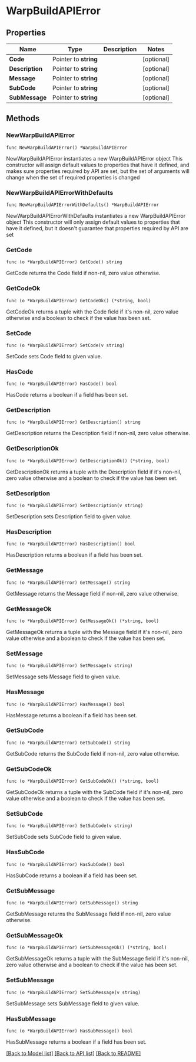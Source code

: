 # WarpBuildAPIError

## Properties

Name | Type | Description | Notes
------------ | ------------- | ------------- | -------------
**Code** | Pointer to **string** |  | [optional] 
**Description** | Pointer to **string** |  | [optional] 
**Message** | Pointer to **string** |  | [optional] 
**SubCode** | Pointer to **string** |  | [optional] 
**SubMessage** | Pointer to **string** |  | [optional] 

## Methods

### NewWarpBuildAPIError

`func NewWarpBuildAPIError() *WarpBuildAPIError`

NewWarpBuildAPIError instantiates a new WarpBuildAPIError object
This constructor will assign default values to properties that have it defined,
and makes sure properties required by API are set, but the set of arguments
will change when the set of required properties is changed

### NewWarpBuildAPIErrorWithDefaults

`func NewWarpBuildAPIErrorWithDefaults() *WarpBuildAPIError`

NewWarpBuildAPIErrorWithDefaults instantiates a new WarpBuildAPIError object
This constructor will only assign default values to properties that have it defined,
but it doesn't guarantee that properties required by API are set

### GetCode

`func (o *WarpBuildAPIError) GetCode() string`

GetCode returns the Code field if non-nil, zero value otherwise.

### GetCodeOk

`func (o *WarpBuildAPIError) GetCodeOk() (*string, bool)`

GetCodeOk returns a tuple with the Code field if it's non-nil, zero value otherwise
and a boolean to check if the value has been set.

### SetCode

`func (o *WarpBuildAPIError) SetCode(v string)`

SetCode sets Code field to given value.

### HasCode

`func (o *WarpBuildAPIError) HasCode() bool`

HasCode returns a boolean if a field has been set.

### GetDescription

`func (o *WarpBuildAPIError) GetDescription() string`

GetDescription returns the Description field if non-nil, zero value otherwise.

### GetDescriptionOk

`func (o *WarpBuildAPIError) GetDescriptionOk() (*string, bool)`

GetDescriptionOk returns a tuple with the Description field if it's non-nil, zero value otherwise
and a boolean to check if the value has been set.

### SetDescription

`func (o *WarpBuildAPIError) SetDescription(v string)`

SetDescription sets Description field to given value.

### HasDescription

`func (o *WarpBuildAPIError) HasDescription() bool`

HasDescription returns a boolean if a field has been set.

### GetMessage

`func (o *WarpBuildAPIError) GetMessage() string`

GetMessage returns the Message field if non-nil, zero value otherwise.

### GetMessageOk

`func (o *WarpBuildAPIError) GetMessageOk() (*string, bool)`

GetMessageOk returns a tuple with the Message field if it's non-nil, zero value otherwise
and a boolean to check if the value has been set.

### SetMessage

`func (o *WarpBuildAPIError) SetMessage(v string)`

SetMessage sets Message field to given value.

### HasMessage

`func (o *WarpBuildAPIError) HasMessage() bool`

HasMessage returns a boolean if a field has been set.

### GetSubCode

`func (o *WarpBuildAPIError) GetSubCode() string`

GetSubCode returns the SubCode field if non-nil, zero value otherwise.

### GetSubCodeOk

`func (o *WarpBuildAPIError) GetSubCodeOk() (*string, bool)`

GetSubCodeOk returns a tuple with the SubCode field if it's non-nil, zero value otherwise
and a boolean to check if the value has been set.

### SetSubCode

`func (o *WarpBuildAPIError) SetSubCode(v string)`

SetSubCode sets SubCode field to given value.

### HasSubCode

`func (o *WarpBuildAPIError) HasSubCode() bool`

HasSubCode returns a boolean if a field has been set.

### GetSubMessage

`func (o *WarpBuildAPIError) GetSubMessage() string`

GetSubMessage returns the SubMessage field if non-nil, zero value otherwise.

### GetSubMessageOk

`func (o *WarpBuildAPIError) GetSubMessageOk() (*string, bool)`

GetSubMessageOk returns a tuple with the SubMessage field if it's non-nil, zero value otherwise
and a boolean to check if the value has been set.

### SetSubMessage

`func (o *WarpBuildAPIError) SetSubMessage(v string)`

SetSubMessage sets SubMessage field to given value.

### HasSubMessage

`func (o *WarpBuildAPIError) HasSubMessage() bool`

HasSubMessage returns a boolean if a field has been set.


[[Back to Model list]](../README.md#documentation-for-models) [[Back to API list]](../README.md#documentation-for-api-endpoints) [[Back to README]](../README.md)


